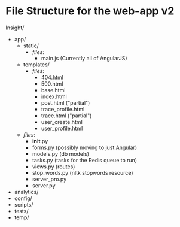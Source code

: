 # File Structure for the web-app v2

Insight/
- app/
  - static/
    - _files_:
      - main.js (Currently all of AngularJS)
  - templates/
    - _files_:
      - 404.html
      - 500.html
      - base.html
      - index.html
      - post.html ("partial")
      - trace_profile.html
      - trace.html ("partial")
      - user_create.html
      - user_profile.html
  - _files_:
    - __init__.py
    - forms.py (possibly moving to just Angular)
    - models.py (db models)
    - tasks.py (tasks for the Redis queue to run)
    - views.py (routes)
    - stop_words.py (nltk stopwords resource)
    - server_pro.py
    - server.py
- analytics/
- config/
- scripts/
- tests/
- temp/